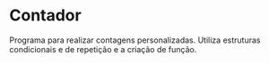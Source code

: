 # Contador
 Programa para realizar contagens personalizadas. Utiliza estruturas condicionais e de repetição e a criação de função.
